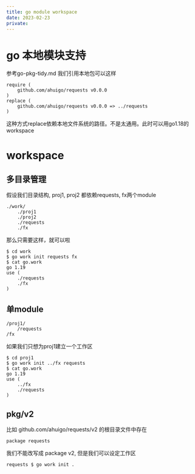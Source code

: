 ```yaml
---
title: go module workspace
date: 2023-02-23
private: 
---
```

# go 本地模块支持
参考go-pkg-tidy.md 我们引用本地包可以这样

    require (
        github.com/ahuigo/requests v0.0.0
    )
    replace (
        github.com/ahuigo/requests v0.0.0 => ../requests
    )

这种方式replace依赖本地文件系统的路径。不是太通用。此时可以用go1.18的workspace
# workspace
## 多目录管理
假设我们目录结构, proj1, proj2 都依赖requests, fx两个module

    ./work/
        ./proj1
        ./proj2
        ./requests
        ./fx

那么只需要这样，就可以啦

    $ cd work 
    $ go work init requests fx
    $ cat go.work
    go 1.19
    use (
        ./requests
        ./fx
    )


## 单module
    /proj1/
        /requests
    /fx

如果我们只想为proj1建立一个工作区

    $ cd proj1
    $ go work init ../fx requests
    $ cat go.work
    go 1.19
    use (
        ../fx
        ./requests
    )

## pkg/v2
比如 github.com/ahuigo/requests/v2 的根目录文件中存在

    package requests

我们不能改写成 package v2, 但是我们可以设定工作区

    requests $ go work init .
